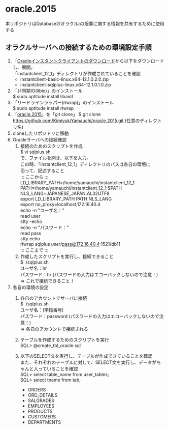 # oracle.2015
本リポジトリはDatabase2(オラクル)の授業に関する情報を共有するために使用する

## オラクルサーバへの接続するための環境設定手順

1. 「[Oracleインスタントクライアントのダウンロード](http://www.oracle.com/technetwork/jp/topics/index-099943-ja.html)から以下をダウンロードし、展開。  
「instantclient_12_1」ディレクトリが作成されていることを確認
	* instantclient-basic-linux.x64-12.1.0.2.0.zip
	* instantclient-sqlplus-linux.x64-12.1.0.1.0.zip  
1. 「非同期IO(libio)」のインストール  
$ sudo aptitude install libaio1  
1. 「リードラインラッパー(rlwrap)」のインストール  
$ sudo aptitude install rlwrap  
1. 「[oracle.2015](https://github.com/KimiyukiYamauchi/oracle.2015.git)」を「git clone」
  $ git clone https://github.com/KimiyukiYamauchi/oracle.2015.git (任意のディレクトリ名)  
1. cloneしたリポジトリに移動  
1. Oracleサーバへの接続確認  
	1. 接続のためのスクリプトを作成  
$ vi sqlplus.sh<br >
で、ファイルを開き、以下を入力。  
この時、「instantclient_12_1」ディレクトリのパスは各自の環境に  
沿って、記述すること  
::: ここから :::  
LD_LIBRARY_PATH=/home/yamauchi/instantclient_12_1  
PATH=/home/yamauchi/instantclient_12_1:$PATH  
NLS_LANG=JAPANESE_JAPAN.AL32UTF8  
export LD_LIBRARY_PATH PATH NLS_LANG  
export no_proxy=localhost,172.16.40.4  
echo -n "ユーザ名："  
read user  
stty -echo  
echo -n "パスワード："  
read pass  
stty echo  
rlwrap sqlplus $user/$pass@172.16.40.4:1521/db11  
::: ここまで :::
	2. 作成したスクリプトを実行し、接続できること  
$ ./sqlplus.sh  
ユーザ名：hr  
パスワード：hr (パスワードの入力はエコーバックしないので注意！)  
=> これで接続できること！  
6. 各自の環境の設定
	1. 各自のアカウントでサーバに接続  
$ ./sqlplus.sh  
ユーザ名：(学籍番号)  
パスワード：password (パスワードの入力はエコーバックしないので注意！)  
=> 各自のアカウントで接続される  
	1. テーブルを作成するためのスクリプトを実行  
SQL> @create_tbl_oracle.sql  
	1. 以下のSELECT文を実行し、テーブルが作成できていることを確認  
また、それぞれのテーブルに対して、SELECT文を実行し、データがちゃんと入っていることを確認  
SQL> select table_name from user_tables;  
SQL> select tname from tab;

		- ORDERS
		- ORD_DETAILS
		- SALGRADES
		- EMPLOYEES
		- PRODUCTS
		- CUSTOMERS
		- DEPARTMENTS